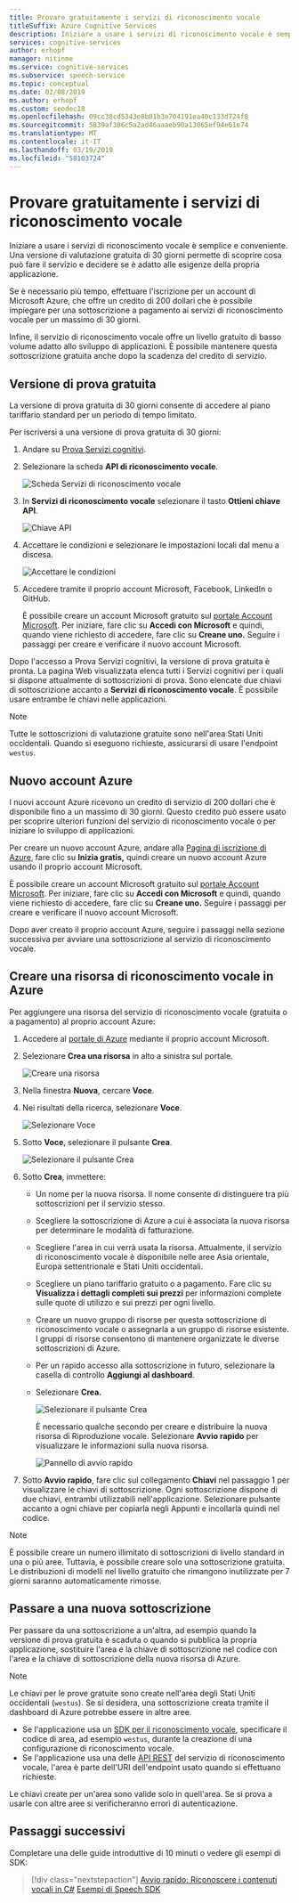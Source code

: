 ```yaml
---
title: Provare gratuitamente i servizi di riconoscimento vocale
titleSuffix: Azure Cognitive Services
description: Iniziare a usare i servizi di riconoscimento vocale è semplice e conveniente. Una versione di valutazione gratuita di 30 giorni permette di scoprire cosa può fare il servizio e decidere se è adatto alle esigenze della propria applicazione.
services: cognitive-services
author: erhopf
manager: nitinme
ms.service: cognitive-services
ms.subservice: speech-service
ms.topic: conceptual
ms.date: 02/08/2019
ms.author: erhopf
ms.custom: seodec18
ms.openlocfilehash: 09cc38cd5343e8b01b3e704191ea40c133d724f8
ms.sourcegitcommit: 5839af386c5a2ad46aaaeb90a13065ef94e61e74
ms.translationtype: MT
ms.contentlocale: it-IT
ms.lasthandoff: 03/19/2019
ms.locfileid: "58103724"
---
```

# <a name="try-speech-services-for-free"></a>Provare gratuitamente i servizi di riconoscimento vocale

Iniziare a usare i servizi di riconoscimento vocale è semplice e conveniente. Una versione di valutazione gratuita di 30 giorni permette di scoprire cosa può fare il servizio e decidere se è adatto alle esigenze della propria applicazione.

Se è necessario più tempo, effettuare l'iscrizione per un account di Microsoft Azure, che offre un credito di 200 dollari che è possibile impiegare per una sottoscrizione a pagamento ai servizi di riconoscimento vocale per un massimo di 30 giorni.

Infine, il servizio di riconoscimento vocale offre un livello gratuito di basso volume adatto allo sviluppo di applicazioni. È possibile mantenere questa sottoscrizione gratuita anche dopo la scadenza del credito di servizio.

## <a name="free-trial"></a>Versione di prova gratuita

La versione di prova gratuita di 30 giorni consente di accedere al piano tariffario standard per un periodo di tempo limitato.

Per iscriversi a una versione di prova gratuita di 30 giorni:

1. Andare su [Prova Servizi cognitivi](https://azure.microsoft.com/try/cognitive-services/).

1. Selezionare la scheda **API di riconoscimento vocale**.

   ![Scheda Servizi di riconoscimento vocale](media/index/try-speech-api-free-trial1.png)

1. In **Servizi di riconoscimento vocale** selezionare il tasto **Ottieni chiave API**.

   ![Chiave API](media/index/try-speech-api-free-trial2.png)

1. Accettare le condizioni e selezionare le impostazioni locali dal menu a discesa.

   ![Accettare le condizioni](media/index/try-speech-api-free-trial3.png)

1. Accedere tramite il proprio account Microsoft, Facebook, LinkedIn o GitHub.

    È possibile creare un account Microsoft gratuito sul [portale Account Microsoft](https://account.microsoft.com/account). Per iniziare, fare clic su **Accedi con Microsoft** e quindi, quando viene richiesto di accedere, fare clic su **Creane uno.** Seguire i passaggi per creare e verificare il nuovo account Microsoft.

Dopo l'accesso a Prova Servizi cognitivi, la versione di prova gratuita è pronta. La pagina Web visualizzata elenca tutti i Servizi cognitivi per i quali si dispone attualmente di sottoscrizioni di prova. Sono elencate due chiavi di sottoscrizione accanto a **Servizi di riconoscimento vocale**. È possibile usare entrambe le chiavi nelle applicazioni.

> [!NOTE]
> Tutte le sottoscrizioni di valutazione gratuite sono nell'area Stati Uniti occidentali. Quando si eseguono richieste, assicurarsi di usare l'endpoint `westus`.

## <a name="new-azure-account"></a>Nuovo account Azure

I nuovi account Azure ricevono un credito di servizio di 200 dollari che è disponibile fino a un massimo di 30 giorni. Questo credito può essere usato per scoprire ulteriori funzioni del servizio di riconoscimento vocale o per iniziare lo sviluppo di applicazioni.

Per creare un nuovo account Azure, andare alla [Pagina di iscrizione di Azure](https://azure.microsoft.com/free/ai/), fare clic su **Inizia gratis,** quindi creare un nuovo account Azure usando il proprio account Microsoft.

È possibile creare un account Microsoft gratuito sul [portale Account Microsoft](https://account.microsoft.com/account). Per iniziare, fare clic su **Accedi con Microsoft** e quindi, quando viene richiesto di accedere, fare clic su **Creane uno.** Seguire i passaggi per creare e verificare il nuovo account Microsoft.

Dopo aver creato il proprio account Azure, seguire i passaggi nella sezione successiva per avviare una sottoscrizione al servizio di riconoscimento vocale.

## <a name="create-a-speech-resource-in-azure"></a>Creare una risorsa di riconoscimento vocale in Azure

Per aggiungere una risorsa del servizio di riconoscimento vocale (gratuita o a pagamento) al proprio account Azure:

1. Accedere al [portale di Azure](https://portal.azure.com/) mediante il proprio account Microsoft.

1. Selezionare **Crea una risorsa** in alto a sinistra sul portale.

    ![Creare una risorsa](media/index/try-speech-api-create-speech1.png)

1. Nella finestra **Nuova**, cercare **Voce**.

1. Nei risultati della ricerca, selezionare **Voce**.

    ![Selezionare Voce](media/index/try-speech-api-create-speech2.png)

1. Sotto **Voce**, selezionare il pulsante **Crea**.

    ![Selezionare il pulsante Crea](media/index/try-speech-api-create-speech3.png)

1. Sotto **Crea**, immettere:

   * Un nome per la nuova risorsa. Il nome consente di distinguere tra più sottoscrizioni per il servizio stesso.
   * Scegliere la sottoscrizione di Azure a cui è associata la nuova risorsa per determinare le modalità di fatturazione.
   * Scegliere l'area in cui verrà usata la risorsa. Attualmente, il servizio di riconoscimento vocale è disponibile nelle aree Asia orientale, Europa settentrionale e Stati Uniti occidentali.
   * Scegliere un piano tariffario gratuito o a pagamento. Fare clic su **Visualizza i dettagli completi sui prezzi** per informazioni complete sulle quote di utilizzo e sui prezzi per ogni livello.
   * Creare un nuovo gruppo di risorse per questa sottoscrizione di riconoscimento vocale o assegnarla a un gruppo di risorse esistente. I gruppi di risorse consentono di mantenere organizzate le diverse sottoscrizioni di Azure.
   * Per un rapido accesso alla sottoscrizione in futuro, selezionare la casella di controllo **Aggiungi al dashboard**.
   * Selezionare **Crea.**

     ![Selezionare il pulsante Crea](media/index/try-speech-api-create-speech4.png)

     È necessario qualche secondo per creare e distribuire la nuova risorsa di Riproduzione vocale. Selezionare **Avvio rapido** per visualizzare le informazioni sulla nuova risorsa.

     ![Pannello di avvio rapido](media/index/try-speech-api-create-speech5.png)

1. Sotto **Avvio rapido**, fare clic sul collegamento **Chiavi** nel passaggio 1 per visualizzare le chiavi di sottoscrizione. Ogni sottoscrizione dispone di due chiavi, entrambi utilizzabili nell'applicazione. Selezionare pulsante accanto a ogni chiave per copiarla negli Appunti e incollarla quindi nel codice.

> [!NOTE]
> È possibile creare un numero illimitato di sottoscrizioni di livello standard in una o più aree. Tuttavia, è possibile creare solo una sottoscrizione gratuita. Le distribuzioni di modelli nel livello gratuito che rimangono inutilizzate per 7 giorni saranno automaticamente rimosse.

## <a name="switch-to-a-new-subscription"></a>Passare a una nuova sottoscrizione

Per passare da una sottoscrizione a un'altra, ad esempio quando la versione di prova gratuita è scaduta o quando si pubblica la propria applicazione, sostituire l'area e la chiave di sottoscrizione nel codice con l'area e la chiave di sottoscrizione della nuova risorsa di Azure.

> [!NOTE]
> Le chiavi per le prove gratuite sono create nell'area degli Stati Uniti occidentali (`westus`). Se si desidera, una sottoscrizione creata tramite il dashboard di Azure potrebbe essere in altre aree.

* Se l'applicazione usa un [SDK per il riconoscimento vocale](speech-sdk.md), specificare il codice di area, ad esempio `westus`, durante la creazione di una configurazione di riconoscimento vocale.
* Se l'applicazione usa una delle [API REST](rest-apis.md) del servizio di riconoscimento vocale, l'area è parte dell'URI dell'endpoint usato quando si effettuano richieste.

Le chiavi create per un'area sono valide solo in quell'area. Se si prova a usarle con altre aree si verificheranno errori di autenticazione.

## <a name="next-steps"></a>Passaggi successivi

Completare una delle guide introduttive di 10 minuti o vedere gli esempi di SDK:

> [!div class="nextstepaction"]
> [Avvio rapido: Riconoscere i contenuti vocali in C#](quickstart-csharp-dotnet-windows.md)
> [Esempi di Speech SDK](speech-sdk.md#get-the-samples)
